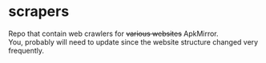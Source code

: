 # scrapers
Repo that contain web crawlers for ~~various websites~~ ApkMirror.  
You, probably will need to update since the website structure changed very frequently.
